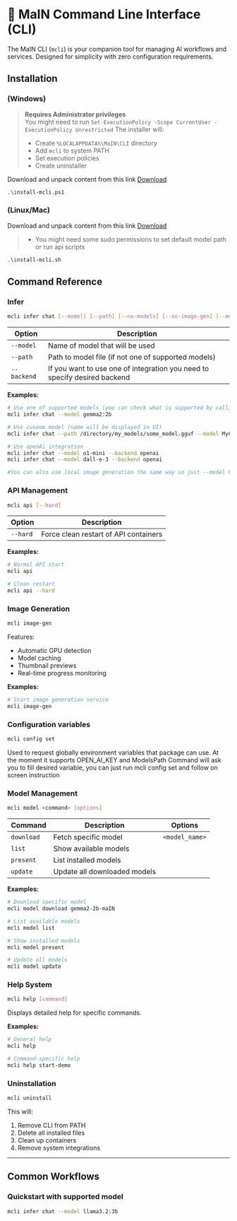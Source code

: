 
# 🔧 MaIN Command Line Interface (CLI)

The MaIN CLI (`mcli`) is your companion tool for managing AI workflows and services. Designed for simplicity with zero configuration requirements.

## Installation

### (Windows)
> **Requires Administrator privileges**  
> You might need to run `Set-ExecutionPolicy -Scope CurrentUser -ExecutionPolicy Unrestricted`
> The installer will:
> - Create `%LOCALAPPDATA%\MaIN\CLI` directory
> - Add `mcli` to system PATH
> - Set execution policies
> - Create uninstaller

Download and unpack content from this link [Download](https://1drv.ms/u/c/8dd72529df58a475/EXWkWN8pJdcggI1tAAAAAAABD0eIFVX7HhjwDubuEr1T9w?e=63TNH0)

```bash
.\install-mcli.ps1
```

### (Linux/Mac)
Download and unpack content from this link [Download](https://1drv.ms/u/c/8dd72529df58a475/EXWkWN8pJdcggI1zAAAAAAABMMmdRp0OgzMEwBFB4Gftvg?e=vz96CR)
> - You might need some sudo permissions to set default model path or run api scripts

```bash
.\install-mcli.sh
```

## Command Reference

### Infer

```bash
mcli infer chat [--model] [--path] [--no-models] [--no-image-gen] [--models=MODEL1,MODEL2]
```

| Option          | Description                                      |
|-----------------|--------------------------------------------------|
| `--model`       | Name of model that will be used                  |
| `--path`      | Path to model file (if not one of supported models)|
| `--backend`   | If you want to use one of integration you need to specify desired backend|

**Examples:**
```bash
# Use one of supported models (you can check what is supported by calling mcli model list)
mcli infer chat --model gemma2:2b

# Use cuseom model (name will be displayed in UI)
mcli infer chat --path /directory/my_models/some_model.gguf --model MyCustomModel

# Use openAi integration
mcli infer chat --model o1-mini --backend openai
mcli infer chat --model dall-e-3 --backend openai

#You can also use local image generation the same way so just --model FLUX.1_Shnell 
```

### API Management

```bash
mcli api [--hard]
```

| Option  | Description                              |
|---------|------------------------------------------|
| `--hard`| Force clean restart of API containers    |

**Examples:**
```bash
# Normal API start
mcli api

# Clean restart
mcli api --hard
```

### Image Generation

```bash
mcli image-gen
```

Features:
- Automatic GPU detection
- Model caching
- Thumbnail previews
- Real-time progress monitoring

**Examples:**
```bash
# Start image generation service
mcli image-gen
```

### Configuration variables
```bash
mcli config set
```
Used to request globally environment variables that package can use. At the moment it supports OPEN_AI_KEY and ModelsPath
Command will ask you to fill desired variable, you can just run mcli config set and follow on screen instruction

### Model Management

```bash
mcli model <command> [options]
```

| Command       | Description                          | Options                     |
|---------------|--------------------------------------|-----------------------------|
| `download`    | Fetch specific model                 | `<model_name>`              |
| `list`        | Show available models                |                             |
| `present`     | List installed models                |                             |
| `update`      | Update all downloaded models         |                             |

**Examples:**
```bash
# Download specific model
mcli model download gemma2-2b-maIN

# List available models
mcli model list

# Show installed models
mcli model present

# Update all models
mcli model update
```

### Help System

```bash
mcli help [command]
```

Displays detailed help for specific commands.

**Examples:**
```bash
# General help
mcli help

# Command-specific help
mcli help start-demo
```

### Uninstallation

```bash
mcli uninstall
```

This will:
1. Remove CLI from PATH
2. Delete all installed files
3. Clean up containers
4. Remove system integrations

---

## Common Workflows

### Quickstart with supported model

```bash
mcli infer chat --model llama3.2:3b
```
